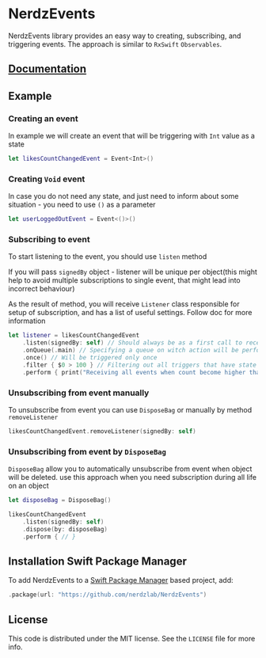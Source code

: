 # NerdzEvents

NerdzEvents library provides an easy way to creating, subscribing, and triggering events. The approach is similar to `RxSwift` `Observables`.

## [Documentation](https://nerdz-events-doc.vercel.app)

## Example

### Creating an event

In example we will create an event that will be triggering with `Int` value as a state

```swift
let likesCountChangedEvent = Event<Int>()
```

### Creating `Void` event

In case you do not need any state, and just need to inform about some situation - you need to use `()` as a parameter

```swift
let userLoggedOutEvent = Event<()>()
```

### Subscribing to event

To start listening to the event, you should use `listen` method 

If you will pass `signedBy` object - listener will be unique per object(this might help to avoid multiple subscriptions to single event, that might lead into incorrect behaviour)

As the result of method, you will receive `Listener` class responsible for setup of subscription, and has a list of useful settings. Follow doc for more information

```swift
let listener = likesCountChangedEvent
    .listen(signedBy: self) // Should always be as a first call to receive listener for future setup
    .onQueue(.main) // Specifying a queue on witch action will be performed
    .once() // Will be triggered only once
    .filter { $0 > 100 } // Filtering out all triggers that have state <= 100
    .perform { print("Receiving all events when count become higher than 100") } // Specifying performing closure
```

### Unsubscribing from event manually

To unsubscribe from event you can use `DisposeBag` or manually by method `removeListener`

```swift
likesCountChangedEvent.removeListener(signedBy: self)
```

### Unsubscribing from event by `DisposeBag`

`DisposeBag` allow you to automatically unsubscribe from event when object will be deleted. use this approach when you need subscription during all life on an object

```swift
let disposeBag = DisposeBag()

likesCountChangedEvent
    .listen(signedBy: self)
    .dispose(by: disposeBag)
    .perform { // }
```

## Installation Swift Package Manager

To add NerdzEvents to a [Swift Package Manager](https://swift.org/package-manager/) based project, add:

```swift
.package(url: "https://github.com/nerdzlab/NerdzEvents")
```

## License

This code is distributed under the MIT license. See the `LICENSE` file for more info.
